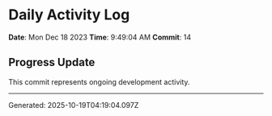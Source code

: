 # Daily Activity Log

**Date**: Mon Dec 18 2023
**Time**: 9:49:04 AM
**Commit**: 14

## Progress Update

This commit represents ongoing development activity.

---
Generated: 2025-10-19T04:19:04.097Z
